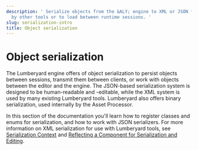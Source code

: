 ```yaml
---
description: ' Serialize objects from the &ALY; engine to XML or JSON for processing
  by other tools or to load between runtime sessions. '
slug: serialization-intro
title: Object serialization
---
```

# Object serialization<a name="serialization-intro"></a>

 The Lumberyard engine offers of object serialization to persist objects between sessions, transmit them between clients, or work with objects between the editor and the engine\. The JSON\-based serialization system is designed to be human\-readable and \-editable, while the XML system is used by many existing Lumberyard tools\. Lumberyard also offers binary serialization, used internally by the Asset Processor\. 

 In this section of the documentation you'll learn how to register classes and enums for serialization, and how to work with JSON serializers\. For more information on XML serialization for use with Lumberyard tools, see [Serialization Context](component-entity-system-reflection-serialization-context.md) and [Reflecting a Component for Serialization and Editing](component-entity-system-reflect-component.md)\. 
